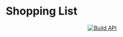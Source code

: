 # Shopping List

<div align="center">

[![Build API](https://github.com/StanlsSlav/shopping-list/actions/workflows/compose-image.yaml/badge.svg?branch=main)](https://github.com/StanlsSlav/shopping-list/actions/workflows/compose-image.yaml)

</div>
